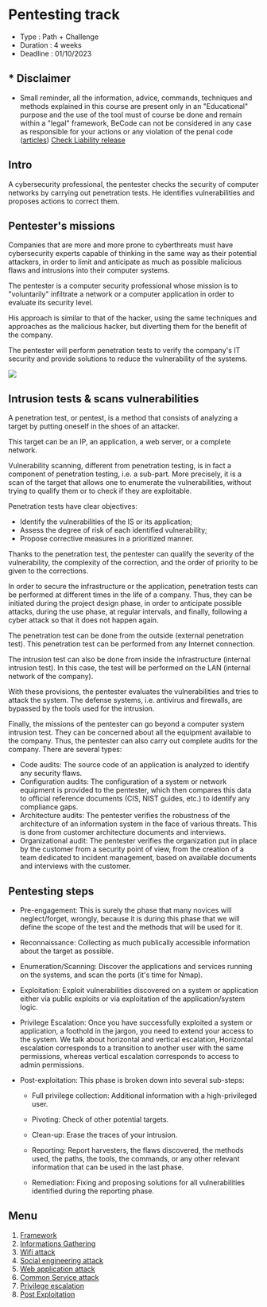 # Pentesting track 

* Type : Path + Challenge
* Duration : 4 weeks
* Deadline : 01/10/2023

## * Disclaimer

* Small reminder, all the information, advice, commands, techniques and methods explained in this course are present only in an "Educational" purpose and the use of the tool must of course be done and remain within a "legal" framework, BeCode can not be considered in any case as responsible for your actions or any violation of the penal code ([articles](http://www.ejustice.just.fgov.be/mopdf/2006/09/12_2.pdf#Page6)) [Check Liability release](https://docs.google.com/document/d/1zSvQsnUtEqF2MraJwoR4Bc1DwLbeyZRUXGxViktBQns/edit?usp=sharing)

## Intro

A cybersecurity professional, the pentester checks the security of computer networks by carrying out penetration tests. He identifies vulnerabilities and proposes actions to correct them.

## Pentester's missions

Companies that are more and more prone to cyberthreats must have cybersecurity experts capable of thinking in the same way as their potential attackers, in order to limit and anticipate as much as possible malicious flaws and intrusions into their computer systems.

The pentester is a computer security professional whose mission is to "voluntarily" infiltrate a network or a computer application in order to evaluate its security level.

His approach is similar to that of the hacker, using the same techniques and approaches as the malicious hacker, but diverting them for the benefit of the company.
 
The pentester will perform penetration tests to verify the company's IT security and provide solutions to reduce the vulnerability of the systems.

![](https://media.discordapp.net/attachments/745925345802190969/987784882476441600/oWwxh7E.gif)

## Intrusion tests & scans vulnerabilities

A penetration test, or pentest, is a method that consists of analyzing a target by putting oneself in the shoes of an attacker.

This target can be an IP, an application, a web server, or a complete network.

Vulnerability scanning, different from penetration testing, is in fact a component of penetration testing, i.e. a sub-part. More precisely, it is a scan of the target that allows one to enumerate the vulnerabilities, without trying to qualify them or to check if they are exploitable.

Penetration tests have clear objectives:

- Identify the vulnerabilities of the IS or its application;
- Assess the degree of risk of each identified vulnerability;
- Propose corrective measures in a prioritized manner.

Thanks to the penetration test, the pentester can qualify the severity of the vulnerability, the complexity of the correction, and the order of priority to be given to the corrections.

In order to secure the infrastructure or the application, penetration tests can be performed at different times in the life of a company. Thus, they can be initiated during the project design phase, in order to anticipate possible attacks, during the use phase, at regular intervals, and finally, following a cyber attack so that it does not happen again.

The penetration test can be done from the outside (external penetration test). This penetration test can be performed from any Internet connection.

The intrusion test can also be done from inside the infrastructure (internal intrusion test). In this case, the test will be performed on the LAN (internal network of the company).

With these provisions, the pentester evaluates the vulnerabilities and tries to attack the system. The defense systems, i.e. antivirus and firewalls, are bypassed by the tools used for the intrusion.

Finally, the missions of the pentester can go beyond a computer system intrusion test. They can be concerned about all the equipment available to the company. Thus, the pentester can also carry out complete audits for the company. There are several types:

- Code audits: The source code of an application is analyzed to identify any security flaws.
- Configuration audits: The configuration of a system or network equipment is provided to the pentester, which then compares this data to official reference documents (CIS, NIST guides, etc.) to identify any compliance gaps.
- Architecture audits: The pentester verifies the robustness of the architecture of an information system in the face of various threats. This is done from customer architecture documents and interviews.
- Organizational audit: The pentester verifies the organization put in place by the customer from a security point of view, from the creation of a team dedicated to incident management, based on available documents and interviews with the customer.

## Pentesting steps

* Pre-engagement: This is surely the phase that many novices will neglect/forget, wrongly, because it is during this phase that we will define the scope of the test and the methods that will be used for it.

* Reconnaissance: Collecting as much publically accessible information about the target as possible.

* Enumeration/Scanning: Discover the applications and services running on the systems, and scan the ports (it's time for Nmap).

* Exploitation: Exploit vulnerabilities discovered on a system or application either via public exploits or via exploitation of the application/system logic.

* Privilege Escalation: Once you have successfully exploited a system or application, a foothold in the jargon, you need to extend your access to the system. We talk about horizontal and vertical escalation, Horizontal escalation corresponds to a transition to another user with the same permissions, whereas vertical escalation corresponds to access to admin permissions.

* Post-exploitation: This phase is broken down into several sub-steps:

    - Full privilege collection: Additional information with a high-privileged user.

    - Pivoting: Check of other potential targets.

    - Clean-up: Erase the traces of your intrusion.

    - Reporting: Report harvesters, the flaws discovered, the methods used, the paths, the tools, the commands, or any other relevant information that can be used in the last phase.

    - Remediation: Fixing and proposing solutions for all vulnerabilities identified during the reporting phase.

## Menu

1. [Framework](./00-Framework/)
1. [Informations Gathering](./01-Informations_Gathering/)
1. [Wifi attack](./02-Wifi_Attack/)
1. [Social engineering attack](./03-Social_engineering_Attack/)
1. [Web application attack](./04-Web_application_attack/)
1. [Common Service attack](./05-Common_service_attack/)
1. [Privilege escalation](./06-Privilege_escalation/)
1. [Post Exploitation](./07-Post_exploitation/)

